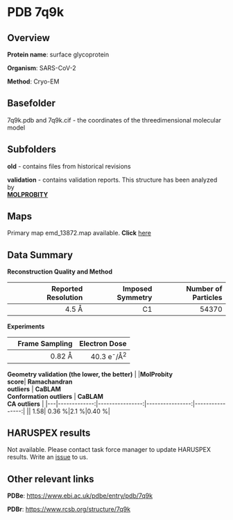 # PDB 7q9k

## Overview

**Protein name**: surface glycoprotein

**Organism**: SARS-CoV-2

**Method**: Cryo-EM



## Basefolder

7q9k.pdb and 7q9k.cif - the coordinates of the threedimensional molecular model

## Subfolders



**old** - contains files from historical revisions

**validation** - contains validation reports. This structure has been analyzed by <br>  [**MOLPROBITY**](https://github.com/thorn-lab/coronavirus_structural_task_force/tree/master/pdb/surface_glycoprotein/SARS-CoV-2/7q9k/validation/molprobity)    



## Maps

Primary map emd_13872.map available. **Click** [here](http://ftp.wwpdb.org/pub/emdb/structures/EMD-13872/map/) 

## Data Summary
**Reconstruction Quality and Method**

|   | Reported Resolution | Imposed Symmetry | Number of Particles |
|---|-------------:|----------------:|--------------:|
|   |4.5 Å|C1|54370|

**Experiments**

|   | Frame Sampling | Electron Dose |
|---|-------------:|----------------:|
|   |0.82 Å|40.3 e<sup>-</sup>/Å<sup>2</sup>|

**Geometry validation (the lower, the better)**
|   |**MolProbity<br>score**| **Ramachandran<br>outliers** | **CaBLAM<br>Conformation outliers** | **CaBLAM<br>CA outliers** |
|---|-------------:|----------------:|----------------:|----------------:|
||  1.58|  0.36 %|2.1 %|0.40 %|

## HARUSPEX results

Not available. Please contact task force manager to update HARUSPEX results. Write an [issue](https://github.com/thorn-lab/coronavirus_structural_task_force/issues) to us.

## Other relevant links 
**PDBe**:  https://www.ebi.ac.uk/pdbe/entry/pdb/7q9k
 
**PDBr**: https://www.rcsb.org/structure/7q9k 
